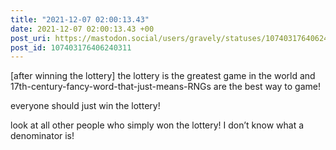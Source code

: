 ```yaml
---
title: "2021-12-07 02:00:13.43"
date: 2021-12-07 02:00:13.43 +00
post_uri: https://mastodon.social/users/gravely/statuses/107403176406240311
post_id: 107403176406240311
---
```

[after winning the lottery] the lottery is the greatest game in the world and 17th-century-fancy-word-that-just-means-RNGs are the best way to game!

everyone should just win the lottery!

look at all other people who simply won the lottery! I don’t know what a denominator is!


